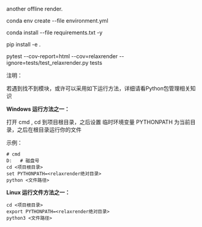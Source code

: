 another offline render.


conda env create --file environment.yml

conda install --file requirements.txt -y

pip install -e .

pytest --cov-report=html --cov=relaxrender --ignore=tests/test_relaxrender.py tests



注明：

若遇到找不到模块，或许可以采用如下运行方法，详细请看Python包管理相关知识

**Windows 运行方法之一：**

打开 cmd , cd 到项目根目录，之后设置 临时环境变量 PYTHONPATH 为当前目录，之后在根目录运行你的文件

示例：

```
# cmd
D:   # 磁盘号
cd <项目根目录>
set PYTHONPATH=<relaxrender绝对目录>
python <文件路径>
```

**Linux 运行文件方法之一：**

```
cd <项目根目录>
export PYTHONPATH=<relaxrender绝对目录>
python3 <文件路径>
```

